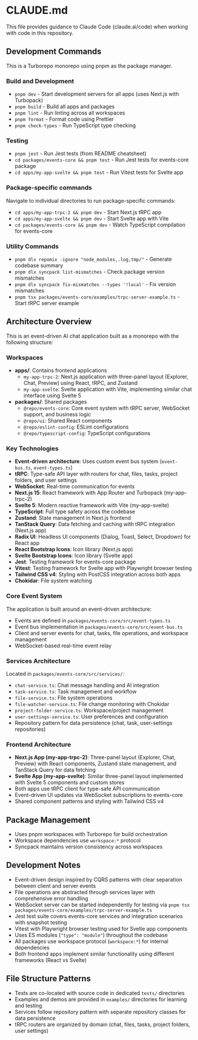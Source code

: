 # CLAUDE.md

This file provides guidance to Claude Code (claude.ai/code) when working with code in this repository.

## Development Commands

This is a Turborepo monorepo using pnpm as the package manager.

### Build and Development
- `pnpm dev` - Start development servers for all apps (uses Next.js with Turbopack)
- `pnpm build` - Build all apps and packages
- `pnpm lint` - Run linting across all workspaces
- `pnpm format` - Format code using Prettier
- `pnpm check-types` - Run TypeScript type checking

### Testing
- `pnpm jest` - Run Jest tests (from README cheatsheet)
- `cd packages/events-core && pnpm test` - Run Jest tests for events-core package
- `cd apps/my-app-svelte && pnpm test` - Run Vitest tests for Svelte app

### Package-specific commands
Navigate to individual directories to run package-specific commands:
- `cd apps/my-app-trpc-2 && pnpm dev` - Start Next.js tRPC app
- `cd apps/my-app-svelte && pnpm dev` - Start Svelte app with Vite
- `cd packages/events-core && pnpm dev` - Watch TypeScript compilation for events-core

### Utility Commands
- `pnpm dlx repomix -ignore "node_modules,.log,tmp/"` - Generate codebase summary
- `pnpm dlx syncpack list-mismatches` - Check package version mismatches
- `pnpm dlx syncpack fix-mismatches --types '!local'` - Fix version mismatches
- `pnpm tsx packages/events-core/examples/trpc-server-example.ts` - Start tRPC server example

## Architecture Overview

This is an event-driven AI chat application built as a monorepo with the following structure:

### Workspaces
- **apps/**: Contains frontend applications
  - `my-app-trpc-2`: Next.js application with three-panel layout (Explorer, Chat, Preview) using React, tRPC, and Zustand
  - `my-app-svelte`: Svelte application with Vite, implementing similar chat interface using Svelte 5
- **packages/**: Shared packages
  - `@repo/events-core`: Core event system with tRPC server, WebSocket support, and business logic
  - `@repo/ui`: Shared React components
  - `@repo/eslint-config`: ESLint configurations
  - `@repo/typescript-config`: TypeScript configurations

### Key Technologies
- **Event-driven architecture**: Uses custom event bus system (`event-bus.ts`, `event-types.ts`)
- **tRPC**: Type-safe API layer with routers for chat, files, tasks, project folders, and user settings
- **WebSocket**: Real-time communication for events
- **Next.js 15**: React framework with App Router and Turbopack (my-app-trpc-2)
- **Svelte 5**: Modern reactive framework with Vite (my-app-svelte)
- **TypeScript**: Full type safety across the codebase
- **Zustand**: State management in Next.js frontend
- **TanStack Query**: Data fetching and caching with tRPC integration (Next.js app)
- **Radix UI**: Headless UI components (Dialog, Toast, Select, Dropdown) for React app
- **React Bootstrap Icons**: Icon library (Next.js app)
- **Svelte Bootstrap Icons**: Icon library (Svelte app)
- **Jest**: Testing framework for events-core package
- **Vitest**: Testing framework for Svelte app with Playwright browser testing
- **Tailwind CSS v4**: Styling with PostCSS integration across both apps
- **Chokidar**: File system watching

### Core Event System
The application is built around an event-driven architecture:
- Events are defined in `packages/events-core/src/event-types.ts`
- Event bus implementation in `packages/events-core/src/event-bus.ts`
- Client and server events for chat, tasks, file operations, and workspace management
- WebSocket-based real-time event relay

### Services Architecture
Located in `packages/events-core/src/services/`:
- `chat-service.ts`: Chat message handling and AI integration
- `task-service.ts`: Task management and workflow
- `file-service.ts`: File system operations
- `file-watcher-service.ts`: File change monitoring with Chokidar
- `project-folder-service.ts`: Workspace/project management
- `user-settings-service.ts`: User preferences and configuration
- Repository pattern for data persistence (chat, task, user-settings repositories)

### Frontend Architecture
- **Next.js App (my-app-trpc-2)**: Three-panel layout (Explorer, Chat, Preview) with React components, Zustand state management, and TanStack Query for data fetching
- **Svelte App (my-app-svelte)**: Similar three-panel layout implemented with Svelte 5 components and custom stores
- Both apps use tRPC client for type-safe API communication
- Event-driven UI updates via WebSocket subscriptions to events-core
- Shared component patterns and styling with Tailwind CSS v4

## Package Management
- Uses pnpm workspaces with Turborepo for build orchestration
- Workspace dependencies use `workspace:*` protocol
- Syncpack maintains version consistency across workspaces

## Development Notes
- Event-driven design inspired by CQRS patterns with clear separation between client and server events
- File operations are abstracted through services layer with comprehensive error handling
- WebSocket server can be started independently for testing via `pnpm tsx packages/events-core/examples/trpc-server-example.ts`
- Jest test suite covers events-core services and integration scenarios with snapshot testing
- Vitest with Playwright browser testing used for Svelte app components
- Uses ES modules (`"type": "module"`) throughout the codebase
- All packages use workspace protocol (`workspace:*`) for internal dependencies
- Both frontend apps implement similar functionality using different frameworks (React vs Svelte)

## File Structure Patterns
- Tests are co-located with source code in dedicated `tests/` directories
- Examples and demos are provided in `examples/` directories for learning and testing
- Services follow repository pattern with separate repository classes for data persistence
- tRPC routers are organized by domain (chat, files, tasks, project folders, user settings)